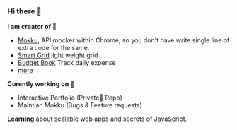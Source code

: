 ### Hi there 👋

**I am creator of 👷‍**
- [Mokku](https://github.com/mukuljainx/mokku), API mocker within Chrome, so you don't have write single line of extra code for the same.
- [Smart Grid](https://github.com/mukuljainx/smart-grid) light weight grid
- [Budget Book](https://budgetbook.netlify.app/) Track daily expense
- [more](https://mukulja.in/work)

**Curently working on 🔨**
- Interactive Portfolio (Private🤫 Repo) 
- Maintian Mokku (Bugs & Feature requests)

**Learning** about scalable web apps and secrets of JavaScript.

<!--
**mukuljainx/mukuljainx** is a ✨ _special_ ✨ repository because its `README.md` (this file) appears on your GitHub profile.

Here are some ideas to get you started:

- 🔭 I’m currently working on ...
- 🌱 I’m currently learning ...
- 👯 I’m looking to collaborate on ...
- 🤔 I’m looking for help with ...
- 💬 Ask me about ...
- 📫 How to reach me: ...
- 😄 Pronouns: ...
- ⚡ Fun fact: ...
-->
